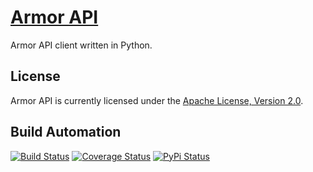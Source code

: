 # [Armor API](http://armor-api.hive.pt)

Armor API client written in Python.

## License

Armor API is currently licensed under the [Apache License, Version 2.0](http://www.apache.org/licenses/).

## Build Automation

[![Build Status](https://travis-ci.org/hivesolutions/armor_api.svg?branch=master)](https://travis-ci.org/hivesolutions/armor_api)
[![Coverage Status](https://coveralls.io/repos/hivesolutions/armor_api/badge.svg?branch=master)](https://coveralls.io/r/hivesolutions/armor_api?branch=master)
[![PyPi Status](https://img.shields.io/pypi/v/armor_api.svg)](https://pypi.python.org/pypi/armor_api)
